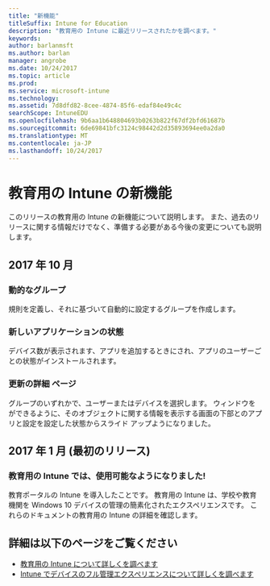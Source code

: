 ```yaml
---
title: "新機能"
titleSuffix: Intune for Education
description: "教育用の Intune に最近リリースされたかを調べます。"
keywords: 
author: barlanmsft
ms.author: barlan
manager: angrobe
ms.date: 10/24/2017
ms.topic: article
ms.prod: 
ms.service: microsoft-intune
ms.technology: 
ms.assetid: 7d8dfd82-8cee-4874-85f6-edaf84e49c4c
searchScope: IntuneEDU
ms.openlocfilehash: 9b6aa1b648804693b0263b822f67df2bfd61687b
ms.sourcegitcommit: 6de69841bfc3124c98442d2d35893694ee0a2da0
ms.translationtype: MT
ms.contentlocale: ja-JP
ms.lasthandoff: 10/24/2017
---
```

# <a name="whats-new-in-intune-for-education"></a>教育用の Intune の新機能
このリリースの教育用の Intune の新機能について説明します。 また、過去のリリースに関する情報だけでなく、準備する必要がある今後の変更についても説明します。

## <a name="october-2017"></a>2017 年 10 月

### <a name="dynamic-groups"></a>動的なグループ

規則を定義し、それに基づいて自動的に設定するグループを作成します。 

### <a name="new-app-status"></a>新しいアプリケーションの状態

デバイス数が表示されます、アプリを追加するときにされ、アプリのユーザーごとの状態がインストールされます。 

### <a name="updated-details-pages"></a>更新の詳細 ページ

グループのいずれかで、ユーザーまたはデバイスを選択します。 ウィンドウをができるように、そのオブジェクトに関する情報を表示する画面の下部とのアプリと設定を設定した状態からスライド アップようになりました。
## <a name="may-2017-initial-release"></a>2017 年 1 月 (最初のリリース)

### <a name="intune-for-education-is-now-available"></a>教育用の Intune では、使用可能なようになりました!

教育ポータルの Intune を導入したことです。 教育用の Intune は、学校や教育機関を Windows 10 デバイスの管理の簡素化されたエクスペリエンスです。 これらのドキュメントの教育用の Intune の詳細を確認します。

## <a name="find-out-more"></a>詳細は以下のページをご覧ください

- [教育用の Intune について詳しくを調べます](what-is-intune-for-education.md)
- [Intune でデバイスのフル管理エクスペリエンスについて詳しくを調べます](https://docs.microsoft.com/intune/understand-explore/introduction-to-microsoft-intune)
